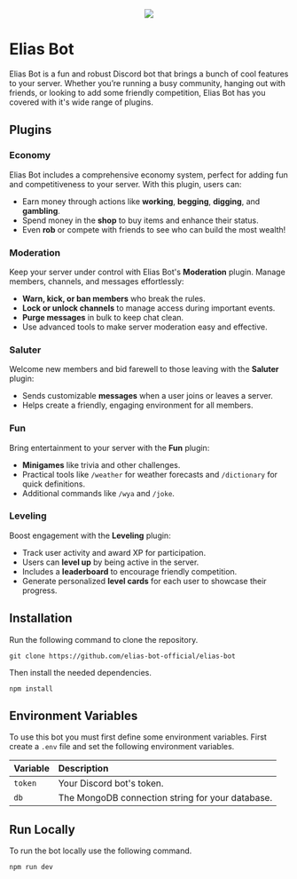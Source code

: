 <div align="center">
  <img src="https://i.imgur.com/xrLW6HE.png"/>
</div>

# Elias Bot

Elias Bot is a fun and robust Discord bot that brings a bunch of cool features to your server. Whether you’re running a busy community, hanging out with friends, or looking to add some friendly competition, Elias Bot has you covered with it's wide range of plugins.

## Plugins

### Economy
Elias Bot includes a comprehensive economy system, perfect for adding fun and competitiveness to your server. With this plugin, users can:
- Earn money through actions like **working**, **begging**, **digging**, and **gambling**.
- Spend money in the **shop** to buy items and enhance their status.
- Even **rob** or compete with friends to see who can build the most wealth!

### Moderation
Keep your server under control with Elias Bot's **Moderation** plugin. Manage members, channels, and messages effortlessly:
- **Warn, kick, or ban members** who break the rules.
- **Lock or unlock channels** to manage access during important events.
- **Purge messages** in bulk to keep chat clean.
- Use advanced tools to make server moderation easy and effective.

### Saluter
Welcome new members and bid farewell to those leaving with the **Saluter** plugin:
- Sends customizable **messages** when a user joins or leaves a server.
- Helps create a friendly, engaging environment for all members.

### Fun
Bring entertainment to your server with the **Fun** plugin:
- **Minigames** like trivia and other challenges.
- Practical tools like `/weather` for weather forecasts and `/dictionary` for quick definitions.
- Additional commands like `/wya` and `/joke`.

### Leveling
Boost engagement with the **Leveling** plugin:
- Track user activity and award XP for participation.
- Users can **level up** by being active in the server.
- Includes a **leaderboard** to encourage friendly competition.
- Generate personalized **level cards** for each user to showcase their progress.

## Installation

Run the following command to clone the repository.

```shell
git clone https://github.com/elias-bot-official/elias-bot
```

Then install the needed dependencies.

```shell
npm install
```
## Environment Variables

To use this bot you must first define some environment variables. First create a `.env` file and set the following environment variables.

|Variable| Description                                                     |
|:-------| :---------------------------------------------------------------|
|`token` | Your Discord bot's token.                                       |
|`db`    | The MongoDB connection string for your database.                |

## Run Locally

To run the bot locally use the following command.

```
npm run dev
```